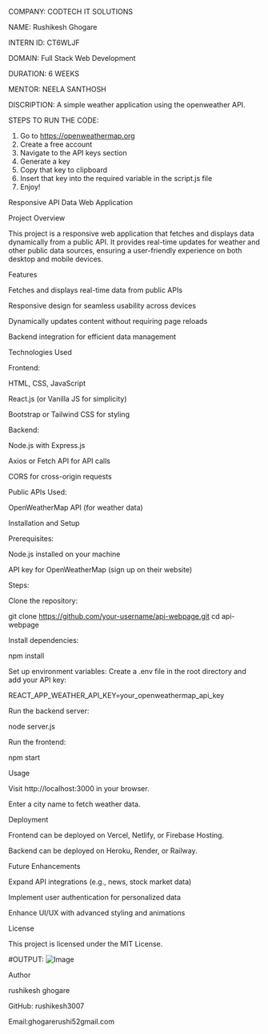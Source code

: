 
COMPANY: CODTECH IT SOLUTIONS

NAME: Rushikesh Ghogare

INTERN ID: CT6WLJF

DOMAIN: Full Stack Web Development

DURATION: 6 WEEKS

MENTOR: NEELA SANTHOSH

DISCRIPTION: 
A simple weather application using the openweather API.

STEPS TO RUN THE CODE: 
1. Go to https://openweathermap.org
2. Create a free account
3. Navigate to the API keys section
4. Generate a key
5. Copy that key to clipboard
6. Insert that key into the required variable in the script.js file
7. Enjoy!

  Responsive API Data Web Application

Project Overview

This project is a responsive web application that fetches and displays data dynamically from a public API. It provides real-time updates for weather and other public data sources, ensuring a user-friendly experience on both desktop and mobile devices.

Features

Fetches and displays real-time data from public APIs

Responsive design for seamless usability across devices

Dynamically updates content without requiring page reloads

Backend integration for efficient data management

Technologies Used

Frontend:

HTML, CSS, JavaScript

React.js (or Vanilla JS for simplicity)

Bootstrap or Tailwind CSS for styling

Backend:

Node.js with Express.js

Axios or Fetch API for API calls

CORS for cross-origin requests

Public APIs Used:

OpenWeatherMap API (for weather data)

Installation and Setup

Prerequisites:

Node.js installed on your machine

API key for OpenWeatherMap (sign up on their website)

Steps:

Clone the repository:

git clone https://github.com/your-username/api-webpage.git
cd api-webpage

Install dependencies:

npm install

Set up environment variables: Create a .env file in the root directory and add your API key:

REACT_APP_WEATHER_API_KEY=your_openweathermap_api_key

Run the backend server:

node server.js

Run the frontend:

npm start

Usage

Visit http://localhost:3000 in your browser.

Enter a city name to fetch weather data.

Deployment

Frontend can be deployed on Vercel, Netlify, or Firebase Hosting.

Backend can be deployed on Heroku, Render, or Railway.

Future Enhancements

Expand API integrations (e.g., news, stock market data)

Implement user authentication for personalized data

Enhance UI/UX with advanced styling and animations

License

This project is licensed under the MIT License.

#OUTPUT: ![Image](https://github.com/user-attachments/assets/4836be48-6154-43cb-8fd6-16b8bf5c0281)

Author

rushikesh ghogare

GitHub: rushikesh3007

Email:ghogarerushi52gmail.com

 
